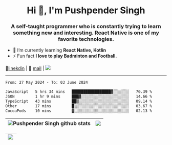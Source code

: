 <h1 align="center">Hi 👋, I'm Pushpender Singh</h1>
<h3 align="center">A self-taught programmer who is constantly trying to learn something new and interesting. React Native is one of my favorite technologies.</h3>

- 🌱 I’m currently learning **React Native, Kotlin**
- ⚡ Fun fact **I love to play Badminton and Football.**

👔[linekdin](https://www.linkedin.com/in/pushpender-singh-240061202/) | 📧 [mail](mailto:pushpendersingh694@gmail.com) | 
<a href="https://github.com/pushpender-singh-ap/pushpender-singh-ap">
    <img src="https://komarev.com/ghpvc/?username=pushpender-singh-ap&style=for-the-badge">
</a>


---

<!--START_SECTION:waka-->

```txt
From: 27 May 2024 - To: 03 June 2024

JavaScript   5 hrs 34 mins   █████████████████▓░░░░░░░   70.39 %
JSON         1 hr 9 mins     ███▓░░░░░░░░░░░░░░░░░░░░░   14.66 %
TypeScript   43 mins         ██▒░░░░░░░░░░░░░░░░░░░░░░   09.14 %
Other        17 mins         █░░░░░░░░░░░░░░░░░░░░░░░░   03.67 %
CocoaPods    10 mins         ▓░░░░░░░░░░░░░░░░░░░░░░░░   02.13 %
```

<!--END_SECTION:waka-->


| <a><img align="center" src="https://github-readme-stats-iota-ecru-15.vercel.app/api?username=pushpender-singh-ap&show_icons=true&include_all_commits=true&theme=buefy&hide_border=true" alt="Pushpender Singh github stats" /></a> | <a><img align="center" src="https://github-readme-stats-iota-ecru-15.vercel.app/api/top-langs/?username=pushpender-singh-ap&layout=compact&theme=buefy&hide_border=true" /></a> |
| ------------- | ------------- |

| <a> <img align="left" src="https://github-readme-streak-stats.herokuapp.com/?user=pushpender-singh-ap" /></br> </a> |
| ------------- |
